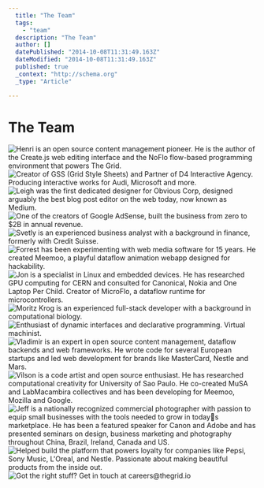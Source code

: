 ```yaml
---
  title: "The Team"
  tags: 
    - "team"
  description: "The Team"
  author: []
  datePublished: "2014-10-08T11:31:49.163Z"
  dateModified: "2014-10-08T11:31:49.163Z"
  published: true
  _context: "http://schema.org"
  _type: "Article"

---
```

# The Team
![Henri is an open source content management pioneer. He is the author of the Create.js web editing interface and the NoFlo flow-based programming environment that powers The Grid.](https://s3-us-west-2.amazonaws.com/cdn.thegrid.io/team/Henri.png)
![Creator of GSS (Grid Style Sheets) and Partner of D4 Interactive Agency. Producing interactive works for Audi, Microsoft and more.](https://s3-us-west-2.amazonaws.com/cdn.thegrid.io/team/Dan.png)
![Leigh was the first dedicated designer for Obvious Corp, designed arguably the best blog post editor on the web today, now known as Medium.](https://s3-us-west-2.amazonaws.com/cdn.thegrid.io/team/Leigh.png)
![One of the creators of Google AdSense, built the business from zero to $2B in annual revenue.](https://s3-us-west-2.amazonaws.com/cdn.thegrid.io/team/Brian.png)
![Svetly is an experienced business analyst with a background in finance, formerly with Credit Suisse.](https://s3-us-west-2.amazonaws.com/cdn.thegrid.io/team/Svetly.png)
![Forrest has been experimenting with web media software for 15 years. He created Meemoo, a playful dataflow animation webapp designed for hackability.](https://s3-us-west-2.amazonaws.com/cdn.thegrid.io/team/Forrest.png)
![Jon is a specialist in Linux and embedded devices. He has researched GPU computing for CERN and consulted for Canonical, Nokia and One Laptop Per Child. Creator of MicroFlo, a dataflow runtime for microcontrollers.](https://s3-us-west-2.amazonaws.com/cdn.thegrid.io/team/Jon.png)
![Moritz Krog is an experienced full-stack developer with a background in computational biology.](https://s3-us-west-2.amazonaws.com/cdn.thegrid.io/team/Moritz.png)
![Enthusiast of dynamic interfaces and declarative programming. Virtual machinist.](https://s3-us-west-2.amazonaws.com/cdn.thegrid.io/team/Yaroslaff.png)
![Vladimir is an expert in open source content management, dataflow backends and web frameworks. He wrote code for several European startups and led web development for brands like MasterCard, Nestle and Mars.](https://s3-us-west-2.amazonaws.com/cdn.thegrid.io/team/Vladimir.png)
![Vilson is a code artist and open source enthusiast. He has researched computational creativity for University of Sao Paulo. He co-created MuSA and LabMacambira collectives and has been developing for Meemoo, Mozilla and Google.](https://s3-us-west-2.amazonaws.com/cdn.thegrid.io/team/Vilson.png)
![Jeff is a nationally recognized commercial photographer with passion to equip small businesses with the tools needed to grow in todays marketplace. He has been a featured speaker for Canon and Adobe and has presented seminars on design, business marketing and photography throughout China, Brazil, Ireland, Canada and US.](https://s3-us-west-2.amazonaws.com/cdn.thegrid.io/team/Jeff.png)
![Helped build the platform that powers loyalty for companies like Pepsi, Sony Music, L'Oreal, and Nestle. Passionate about making beautiful products from the inside out.](https://s3-us-west-2.amazonaws.com/cdn.thegrid.io/team/Paul.png)
![Got the right stuff? Get in touch at careers@thegrid.io](https://s3-us-west-2.amazonaws.com/cdn.thegrid.io/team/_spare.png)